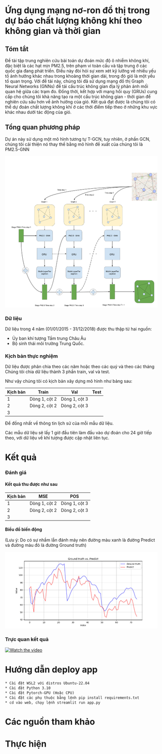 # Ứng dụng mạng nơ-ron đồ thị trong dự báo chất lượng không khí theo không gian và thời gian

## Tóm tắt

Đề tài tập trung nghiên cứu bài toán dự đoán mức độ ô nhiễm không khí, đặc biệt
là các hạt mịn PM2.5, trên phạm vi toàn cầu và tập trung ở các quốc gia đang phát
triển. Điều này đòi hỏi sự xem xét kỹ lưỡng về nhiều yếu tố ảnh hưởng khác nhau
trong khoảng thời gian dài, trong đó gió là một yếu tố quan trọng. Với đề tài này,
chúng tôi đã sử dụng mạng đồ thị Graph Neural Networks (GNNs) để tái cấu trúc
không gian địa lý phản ánh mối quan hệ giữa các trạm đo. Đồng thời, kết hợp với
mạng hồi quy (GRUs) cung cấp cho chúng tôi khả năng tạo ra một cấu trúc không
gian - thời gian để nghiên cứu sâu hơn về ảnh hưởng của gió. Kết quả đạt được là
chúng tôi có thể dự đoán chất lượng không khí ở các thời điểm tiếp theo ở những
khu vực khác nhau dưới tác động của gió.

## Tổng quan phương pháp

Dự án này sử dụng một mô hình tương tự T-GCN, tuy nhiên, ở phần GCN, chúng tôi cải thiện nó thay thế bằng mô hình đề xuất của chúng tôi là PM2.5-GNN

![alt](/image/Đồ%20thị%20dự%20báo%20không%20gian%20và%20thời%20gian..png)

### Dữ liệu

Dữ liệu trong 4 năm (01/01/2015 - 31/12/2018) được thu thập từ hai nguồn: 
* Ủy ban khí tượng Tầm trung Châu Âu 
* Bộ sinh thái môi trường Trung Quốc.

### Kịch bản thực nghiệm

Dữ liệu được phân chia theo các năm hoặc theo các quý và theo các tháng
Chúng tôi chia dữ liệu thành 3 phần train, val và test. 

Như vậy chúng tôi có kịch bản xây dựng mô hình như bảng sau:

| Kịch bản | Train         | Val           | Test |
|----------|---------------|---------------|------|
| 1        | Dòng 1, cột 2 | Dòng 1, cột 3 |      |
| 2        | Dòng 2, cột 2 | Dòng 2, cột 3 |      |
| 3        |               |               |      |

Để đồng nhất về thông tin lịch sử của mỗi mẫu dữ liệu.

Các mẫu dữ liệu sẽ lấy 1 giờ đầu tiên làm đầu vào dự đoán cho 24 giờ tiếp theo, với dữ liệu về khí tượng được cập nhật liên tục.

# Kết quả

### Đánh giá

#### Kết quả thu được như sau

| Kịch bản | MSE           | POS           |
|----------|---------------|---------------|
| 1        | Dòng 1, cột 2 | Dòng 1, cột 3 |     
| 2        | Dòng 2, cột 2 | Dòng 2, cột 3 |      
| 3        |               |               |      

#### Biều đồ biến động 
(Lưu ý: Do có sự nhầm lẫn đánh máy nên đường màu xanh là đường Predict và đường màu đỏ là đường Ground truth)

![alt](image/giff.gif)

### Trực quan kết quả


[![Watch the video](https://img.youtube.com/vi/yf3dzKN2ecI/maxresdefault.jpg)](https://youtu.be/yf3dzKN2ecI)

# Hướng dẫn deploy app 
    * Cài đặt WSL2 với distros Ubuntu-22.04
    * Cài đặt Python 3.10 
    * Cài đặt Pytorch-GPU (Hoặc CPU)
    * Cài đặt các phụ thuộc bằng lệnh pip install requirements.txt
    * cd vào web, chạy lệnh streamlit run app.py

# Các nguồn tham khảo

# Thực hiện
